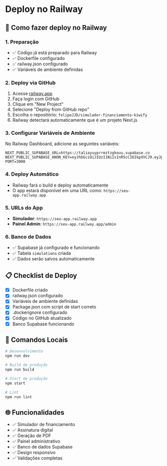 # Deploy no Railway

## 🚀 Como fazer deploy no Railway

### 1. Preparação
- ✅ Código já está preparado para Railway
- ✅ Dockerfile configurado
- ✅ railway.json configurado
- ✅ Variáveis de ambiente definidas

### 2. Deploy via GitHub
1. Acesse [railway.app](https://railway.app)
2. Faça login com GitHub
3. Clique em "New Project"
4. Selecione "Deploy from GitHub repo"
5. Escolha o repositório: `felipeJJD/simulador-financiamento-kiwify`
6. Railway detectará automaticamente que é um projeto Next.js

### 3. Configurar Variáveis de Ambiente
No Railway Dashboard, adicione as seguintes variáveis:

```
NEXT_PUBLIC_SUPABASE_URL=https://taliayuyprrmztzgkouu.supabase.co
NEXT_PUBLIC_SUPABASE_ANON_KEY=eyJhbGciOiJIUzI1NiIsInR5cCI6IkpXVCJ9.eyJpc3MiOiJzdXBhYmFzZSIsInJlZiI6InRhbGlheXV5cHJybXp0emdrb3V1Iiwicm9sZSI6ImFub24iLCJpYXQiOjE3NTMzMTMzODQsImV4cCI6MjA2ODg4OTM4NH0.eHLq7ESgSu6xtfZzxCXDuYusamSM2JCnKcRTnAh9Kic
PORT=3000
```

### 4. Deploy Automático
- Railway fará o build e deploy automaticamente
- O app estará disponível em uma URL como: `https://seu-app.railway.app`

### 5. URLs do App
- **Simulador**: `https://seu-app.railway.app`
- **Painel Admin**: `https://seu-app.railway.app/admin`

### 6. Banco de Dados
- ✅ Supabase já configurado e funcionando
- ✅ Tabela `simulations` criada
- ✅ Dados serão salvos automaticamente

## 📋 Checklist de Deploy
- [x] Dockerfile criado
- [x] railway.json configurado
- [x] Variáveis de ambiente definidas
- [x] Package.json com script de start correto
- [x] .dockerignore configurado
- [x] Código no GitHub atualizado
- [x] Banco Supabase funcionando

## 🔧 Comandos Locais
```bash
# Desenvolvimento
npm run dev

# Build de produção
npm run build

# Start de produção
npm start

# Lint
npm run lint
```

## 🌐 Funcionalidades
- ✅ Simulador de financiamento
- ✅ Assinatura digital
- ✅ Geração de PDF
- ✅ Painel administrativo
- ✅ Banco de dados Supabase
- ✅ Design responsivo
- ✅ Validações completas